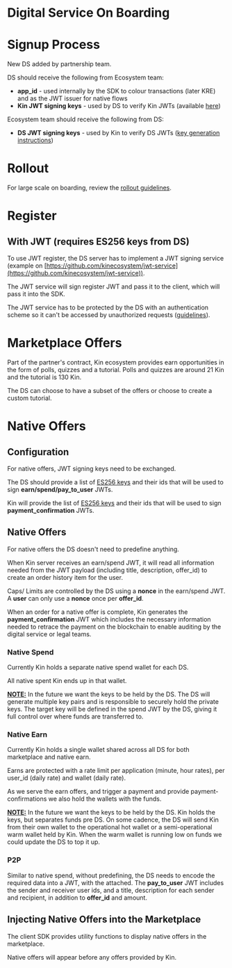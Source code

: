 # Digital Service On Boarding


# Signup Process

New DS added by partnership team.

DS should receive the following from Ecosystem team:



*   **app_id** - used internally by the SDK to colour transactions (later KRE) and as the JWT issuer for native flows
*   **Kin JWT signing keys** - used by DS to verify Kin JWTs (available [here](https://api.kinmarketplace.com/v1/config))

Ecosystem team should receive the following from DS:



*   **DS JWT signing keys** - used by Kin to verify DS JWTs ([key generation instructions](https://github.com/kinecosystem/marketplace-server/wiki/Creating-ES256-Keys))


# Rollout

For large scale on boarding, review the [rollout guidelines](https://docs.google.com/document/d/1V45dTj3319rCLhU7dyZooGfVSPcPrHfYrsnuAOtSODk/edit).


# Register


## With JWT (requires ES256 keys from DS)

To use JWT register, the DS server has to implement a JWT signing service (example on [https://github.com/kinecosystem/jwt-service](https://github.com/kinecosystem/jwt-service)).

The JWT service will sign register JWT and pass it to the client, which will pass it into the SDK.

The JWT service has to be protected by the DS with an authentication scheme so it can't be accessed by unauthorized requests ([guidelines](https://docs.google.com/document/d/1VyjHzWseuLq4MM7dQz_FxI55m0GnKG5dgjQvKHV_PJE/edit)).


# Marketplace Offers

Part of the partner's contract, Kin ecosystem provides earn opportunities in the form of polls, quizzes and a tutorial. Polls and quizzes are around 21 Kin and the tutorial is 130 Kin.

The DS can choose to have a subset of the offers or choose to create a custom tutorial.


# Native Offers


## Configuration

For native offers, JWT signing keys need to be exchanged.

The DS should provide a list of [ES256 keys](https://github.com/kinecosystem/marketplace-server/wiki/Creating-ES256-Keys) and their ids that will be used to sign **earn/spend/pay_to_user** JWTs.

Kin will provide the list of [ES256 keys](https://api.kinmarketplace.com/v1/config) and their ids that will be used to sign **payment_confirmation** JWTs.


## Native Offers

For native offers the DS doesn't need to predefine anything.

When Kin server receives an earn/spend JWT, it will read all information needed from the JWT payload (including title, description, offer_id) to create an order history item for the user.

Caps/ Limits are controlled by the DS using a **nonce** in the earn/spend JWT. A **user** can only use a **nonce** once per **offer_id**.

When an order for a native offer is complete, Kin generates the **payment_confirmation** JWT which includes the necessary information needed to retrace the payment on the blockchain to enable auditing by the digital service or legal teams.


### Native Spend

Currently Kin holds a separate native spend wallet for each DS.

All native spent Kin ends up in that wallet.

**<span style="text-decoration:underline;">NOTE:</span>** In the future we want the keys to be held by the DS. The DS will generate multiple key pairs and is responsible to securely hold the private keys. The target key will be defined in the spend JWT by the DS, giving it full control over where funds are transferred to.


### Native Earn

Currently Kin holds a single wallet shared across all DS for both marketplace and native earn.

Earns are protected with a rate limit per application (minute, hour rates), per user_id (daily rate) and wallet (daily rate).

As we serve the earn offers, and trigger a payment and provide payment-confirmations we also hold the wallets with the funds.

**<span style="text-decoration:underline;">NOTE:</span>** In the future we want the keys to be held by the DS. Kin holds the keys, but separates funds pre DS. On some cadence, the DS will send Kin from their own wallet to the operational hot wallet or a semi-operational warm wallet held by Kin. When the warm wallet is running low on funds we could update the DS to top it up.


### P2P

Similar to native spend, without predefining, the DS needs to encode the required data into a JWT, with the attached. The **pay_to_user** JWT includes the sender and receiver user ids, and a title, description for each sender and recipient, in addition to **offer_id** and amount.


## Injecting Native Offers into the Marketplace

The client SDK provides utility functions to display native offers in the marketplace.

Native offers will appear before any offers provided by Kin.
